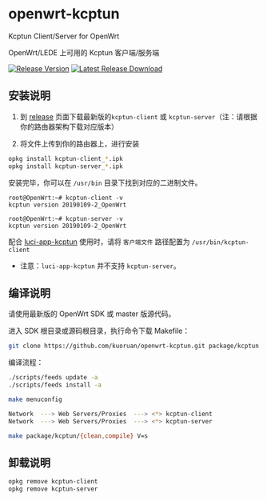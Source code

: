 # openwrt-kcptun

Kcptun Client/Server for OpenWrt

OpenWrt/LEDE 上可用的 Kcptun 客户端/服务端

[![Release Version](https://img.shields.io/github/release/kuoruan/openwrt-kcptun.svg)](https://github.com/kuoruan/openwrt-kcptun/releases/latest) [![Latest Release Download](https://img.shields.io/github/downloads/kuoruan/openwrt-kcptun/total.svg)](https://github.com/kuoruan/openwrt-kcptun/releases/latest)

## 安装说明

1. 到 [release](https://github.com/kuoruan/openwrt-kcptun/releases) 页面下载最新版的```kcptun-client``` 或 ```kcptun-server```（注：请根据你的路由器架构下载对应版本）

2. 将文件上传到你的路由器上，进行安装

```sh
opkg install kcptun-client_*.ipk
opkg install kcptun-server_*.ipk
```

安装完毕，你可以在 ```/usr/bin``` 目录下找到对应的二进制文件。

```
root@OpenWrt:~# kcptun-client -v
kcptun version 20190109-2_OpenWrt

root@OpenWrt:~# kcptun-server -v
kcptun version 20190109-2_OpenWrt
```

配合 [luci-app-kcptun](https://github.com/kuoruan/luci-app-kcptun) 使用时，请将 ```客户端文件``` 路径配置为 ```/usr/bin/kcptun-client```

* 注意：```luci-app-kcptun``` 并不支持 ```kcptun-server```。

## 编译说明

请使用最新版的 OpenWrt SDK 或 master 版源代码。

进入 SDK 根目录或源码根目录，执行命令下载 Makefile：

```sh
git clone https://github.com/kuoruan/openwrt-kcptun.git package/kcptun
```

编译流程：

```sh
./scripts/feeds update -a
./scripts/feeds install -a

make menuconfig

Network  ---> Web Servers/Proxies  ---> <*> kcptun-client
Network  ---> Web Servers/Proxies  ---> <*> kcptun-server

make package/kcptun/{clean,compile} V=s
```

## 卸载说明

```sh
opkg remove kcptun-client
opkg remove kcptun-server
```

